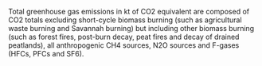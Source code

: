 Total greenhouse gas emissions in kt of CO2 equivalent are composed of CO2 totals excluding short-cycle biomass burning (such as agricultural waste burning and Savannah burning) but including other biomass burning (such as forest fires, post-burn decay, peat fires and decay of drained peatlands), all anthropogenic CH4 sources, N2O sources and F-gases (HFCs, PFCs and SF6).